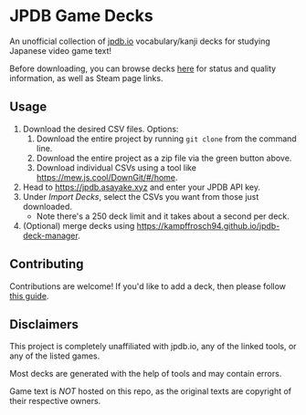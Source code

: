 # JPDB Game Decks

An unofficial collection of [jpdb.io](https://jpdb.io) vocabulary/kanji decks for studying Japanese video game text!

Before downloading, you can browse decks [here](decks_status.md) for status and quality information, as well as Steam page links.


## Usage
1. Download the desired CSV files. Options:
   1. Download the entire project by running `git clone` from the command line.
   2. Download the entire project as a zip file via the green button above.
   3. Download individual CSVs using a tool like <https://mew.js.cool/DownGit/#/home>.
2. Head to <https://jpdb.asayake.xyz> and enter your JPDB API key.
3. Under _Import Decks_, select the CSVs you want from those just downloaded.
   * Note there's a 250 deck limit and it takes about a second per deck.
4. (Optional) merge decks using <https://kampffrosch94.github.io/jpdb-deck-manager>.


## Contributing

Contributions are welcome! If you'd like to add a deck, then please follow [this guide](contributing.md).


## Disclaimers

This project is completely unaffiliated with jpdb.io, any of the linked tools, or any of the listed games.

Most decks are generated with the help of tools and may contain errors.

Game text is _NOT_ hosted on this repo, as the original texts are copyright of their respective owners.

